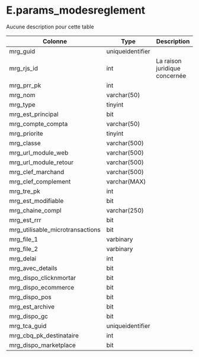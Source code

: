 # E.params_modesreglement

Aucune description pour cette table

Colonne|Type|Description
---|---|---
mrg_guid|uniqueidentifier|
mrg_rjs_id|int|La raison juridique concernée 
mrg_prr_pk|int|
mrg_nom|varchar(50)|
mrg_type|tinyint|
mrg_est_principal|bit|
mrg_compte_compta|varchar(50)|
mrg_priorite|tinyint|
mrg_classe|varchar(500)|
mrg_url_module_web|varchar(500)|
mrg_url_module_retour|varchar(500)|
mrg_clef_marchand|varchar(500)|
mrg_clef_complement|varchar(MAX)|
mrg_tre_pk|int|
mrg_est_modifiable|bit|
mrg_chaine_compl|varchar(250)|
mrg_est_rrr|bit|
mrg_utilisable_microtransactions|bit|
mrg_file_1|varbinary|
mrg_file_2|varbinary|
mrg_delai|int|
mrg_avec_details|bit|
mrg_dispo_clicknmortar|bit|
mrg_dispo_ecommerce|bit|
mrg_dispo_pos|bit|
mrg_est_archive|bit|
mrg_dispo_gc|bit|
mrg_tca_guid|uniqueidentifier|
mrg_cbq_pk_destinataire|int|
mrg_dispo_marketplace|bit|
